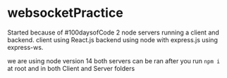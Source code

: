 # websocketPractice
Started because of #100daysofCode
2 node servers running a client and backend.
client using React.js 
backend using node with express.js using express-ws. 

we are using node version 14 
both servers can be ran after you run ```npm i ``` at root and in both Client and Server folders 
